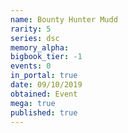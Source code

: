 ```yaml
---
name: Bounty Hunter Mudd
rarity: 5
series: dsc
memory_alpha:
bigbook_tier: -1
events: 0
in_portal: true
date: 09/10/2019
obtained: Event
mega: true
published: true
---
```



